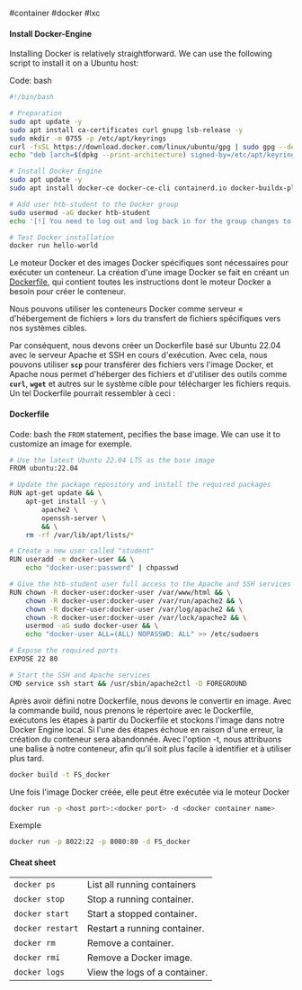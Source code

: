 #container #docker #lxc

#### Install Docker-Engine

Installing Docker is relatively straightforward. We can use the following script to install it on a Ubuntu host:

Code: bash

```bash
#!/bin/bash

# Preparation
sudo apt update -y
sudo apt install ca-certificates curl gnupg lsb-release -y
sudo mkdir -m 0755 -p /etc/apt/keyrings
curl -fsSL https://download.docker.com/linux/ubuntu/gpg | sudo gpg --dearmor -o /etc/apt/keyrings/docker.gpg
echo "deb [arch=$(dpkg --print-architecture) signed-by=/etc/apt/keyrings/docker.gpg] https://download.docker.com/linux/ubuntu $(lsb_release -cs) stable" | sudo tee /etc/apt/sources.list.d/docker.list > /dev/null

# Install Docker Engine
sudo apt update -y
sudo apt install docker-ce docker-ce-cli containerd.io docker-buildx-plugin docker-compose-plugin -y

# Add user htb-student to the Docker group
sudo usermod -aG docker htb-student
echo '[!] You need to log out and log back in for the group changes to take effect.'

# Test Docker installation
docker run hello-world
```

Le moteur Docker et des images Docker spécifiques sont nécessaires pour exécuter un conteneur.
La création d'une image Docker se fait en créant un [Dockerfile](https://docs.docker.com/engine/reference/builder/), qui contient toutes les instructions dont le moteur Docker a besoin pour créer le conteneur.

Nous pouvons utiliser les conteneurs Docker comme serveur « d'hébergement de fichiers » lors du transfert de fichiers spécifiques vers nos systèmes cibles. 

Par conséquent, nous devons créer un Dockerfile basé sur Ubuntu 22.04 avec le serveur Apache et SSH en cours d'exécution. Avec cela, nous pouvons utiliser **`scp`** pour transférer des fichiers vers l'image Docker, et Apache nous permet d'héberger des fichiers et d'utiliser des outils comme **`curl`**, **`wget`** et autres sur le système cible pour télécharger les fichiers requis. Un tel Dockerfile pourrait ressembler à ceci :
#### Dockerfile

Code: bash
the `FROM` statement, pecifies the base image. We can use it to customize an image for exemple.
```bash
# Use the latest Ubuntu 22.04 LTS as the base image
FROM ubuntu:22.04

# Update the package repository and install the required packages
RUN apt-get update && \
    apt-get install -y \
        apache2 \
        openssh-server \
        && \
    rm -rf /var/lib/apt/lists/*

# Create a new user called "student"
RUN useradd -m docker-user && \
    echo "docker-user:password" | chpasswd

# Give the htb-student user full access to the Apache and SSH services
RUN chown -R docker-user:docker-user /var/www/html && \
    chown -R docker-user:docker-user /var/run/apache2 && \
    chown -R docker-user:docker-user /var/log/apache2 && \
    chown -R docker-user:docker-user /var/lock/apache2 && \
    usermod -aG sudo docker-user && \
    echo "docker-user ALL=(ALL) NOPASSWD: ALL" >> /etc/sudoers

# Expose the required ports
EXPOSE 22 80

# Start the SSH and Apache services
CMD service ssh start && /usr/sbin/apache2ctl -D FOREGROUND
```

Après avoir défini notre Dockerfile, nous devons le convertir en image. Avec la commande build, nous prenons le répertoire avec le Dockerfile, exécutons les étapes à partir du Dockerfile et stockons l'image dans notre Docker Engine local. Si l'une des étapes échoue en raison d'une erreur, la création du conteneur sera abandonnée. Avec l'option -t, nous attribuons une balise à notre conteneur, afin qu'il soit plus facile à identifier et à utiliser plus tard.

```bash
docker build -t FS_docker
```

Une fois l'image Docker créée, elle peut être exécutée via le moteur Docker

```bash
docker run -p <host port>:<docker port> -d <docker container name>
```
Exemple
```bash
docker run -p 8022:22 -p 8080:80 -d FS_docker
```

#### Cheat sheet

|                  |                               |
| ---------------- | ----------------------------- |
| `docker ps`      | List all running containers   |
| `docker stop`    | Stop a running container.     |
| `docker start`   | Start a stopped container.    |
| `docker restart` | Restart a running container.  |
| `docker rm`      | Remove a container.           |
| `docker rmi`     | Remove a Docker image.        |
| `docker logs`    | View the logs of a container. |




